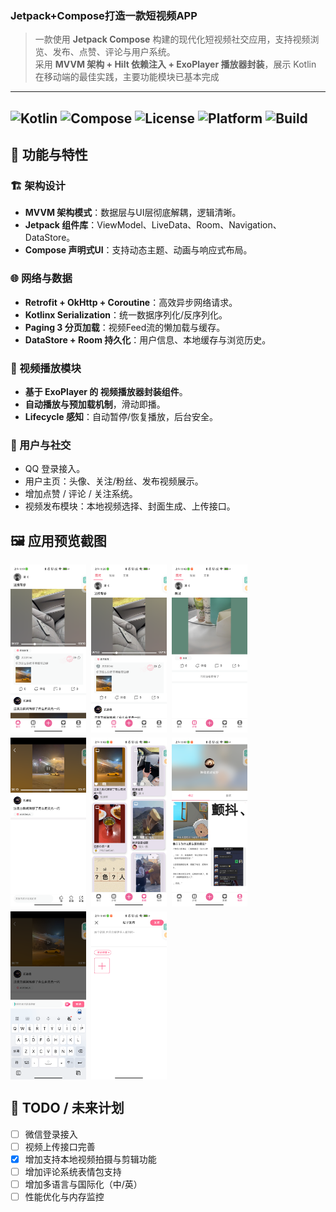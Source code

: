 ### Jetpack+Compose打造一款短视频APP

> 一款使用 **Jetpack Compose** 构建的现代化短视频社交应用，支持视频浏览、发布、点赞、评论与用户系统。  
> 采用 **MVVM 架构 + Hilt 依赖注入 + ExoPlayer 播放器封装**，展示 Kotlin 在移动端的最佳实践，主要功能模块已基本完成

---
![Kotlin](https://img.shields.io/badge/Kotlin-1.9-blue?logo=kotlin) ![Compose](https://img.shields.io/badge/Jetpack%20Compose-UI-brightgreen?logo=android)  ![License](https://img.shields.io/badge/license-MIT-orange) ![Platform](https://img.shields.io/badge/platform-Android-lightgrey) ![Build](https://img.shields.io/badge/Gradle-KTS-green)
---

## 🚀 功能与特性

### 🏗 架构设计
- **MVVM 架构模式**：数据层与UI层彻底解耦，逻辑清晰。
- **Jetpack 组件库**：ViewModel、LiveData、Room、Navigation、DataStore。
- **Compose 声明式UI**：支持动态主题、动画与响应式布局。

### 🌐 网络与数据
- **Retrofit + OkHttp + Coroutine**：高效异步网络请求。
- **Kotlinx Serialization**：统一数据序列化/反序列化。
- **Paging 3 分页加载**：视频Feed流的懒加载与缓存。
- **DataStore + Room 持久化**：用户信息、本地缓存与浏览历史。

### 🎥 视频播放模块
- **基于 ExoPlayer 的 视频播放器封装组件**。
- **自动播放与预加载机制**，滑动即播。
- **Lifecycle 感知**：自动暂停/恢复播放，后台安全。

### 👤 用户与社交
- QQ 登录接入。
- 用户主页：头像、关注/粉丝、发布视频展示。
- 增加点赞 / 评论 / 关注系统。
- 视频发布模块：本地视频选择、封面生成、上传接口。

## 🖼 应用预览截图

<div style="display: flex; flex-wrap: wrap; gap: 8px;">
  <img src="preview/Screenshot_20251021_111953.png" width="24%" alt="">
  <img src="preview/Screenshot_20251021_112009.png" width="24%" alt="">
  <img src="preview/Screenshot_20251021_114816.png" width="24%" alt="">
  <img src="preview/Screenshot_20251021_114830.png" width="24%" alt="">
  <img src="preview/Screenshot_20251021_114900.png" width="24%" alt="">
  <img src="preview/Screenshot_20251021_114918.png" width="24%" alt="">
  <img src="preview/Screenshot_20251021_114843.png" width="24%" alt="">
  <img src="preview/Screenshot_20251021_114934.png" width="24%" alt="">
</div>


## 🧩 TODO / 未来计划
- [ ] 微信登录接入
- [ ] 视频上传接口完善
- [x] 增加支持本地视频拍摄与剪辑功能
- [ ] 增加评论系统表情包支持
- [ ] 增加多语言与国际化（中/英）
- [ ] 性能优化与内存监控  